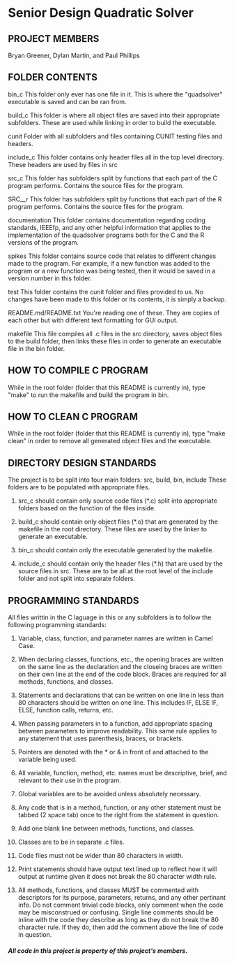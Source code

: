 # Senior Design Quadratic Solver
## PROJECT MEMBERS
Bryan Greener, Dylan Martin, and Paul Phillips

## FOLDER CONTENTS
bin_c
  This folder only ever has one file in it. This is where the "quadsolver"
  executable is saved and can be ran from.

build_c
  This folder is where all object files are saved into their appropriate
  subfolders. These are used while linking in order to build the executable.

cunit
  Folder with all subfolders and files containing CUNIT testing files
  and headers.

include_c
  This folder contains only header files all in the top level directory.
  These headers are used by files in src

src_c
  This folder has subfolders split by functions that each part of the C program
  performs. Contains the source files for the program.

SRC__r
  This folder has subfolders split by functions that each part of the R program
  performs. Contains the source files for the program.

documentation
  This folder contains documentation regarding coding standards, IEEEfp, and
  any other helpful information that applies to the implementation of the
  quadsolver programs both for the C and the R versions of the program.

spikes
  This folder contains source code that relates to different changes made to
  the program. For example, if a new function was added to the program or
  a new function was being tested, then it would be saved in a version number
  in this folder.

test
  This folder contains the cunit folder and files provided to us. No changes
  have been made to this folder or its contents, it is simply a backup.

README.md/README.txt
  You're reading one of these. They are copies of each other but with
  different text formatting for GUI output.

makefile
  This file compiles all .c files in the src directory, saves object files to
  the build folder, then links these files in order to generate an executable
  file in the bin folder.

## HOW TO COMPILE C PROGRAM
While in the root folder (folder that this README is currently in), type
"make" to run the makefile and build the program in bin.

## HOW TO CLEAN C PROGRAM
While in the root folder (folder that this README is currently in), type
"make clean" in order to remove all generated object files and the executable.

## DIRECTORY DESIGN STANDARDS
The project is to be split into four main folders: src, build, bin, include
These folders are to be populated with appropriate files. 

  1)  src_c should contain only source code files (*.c) split into appropriate 
      folders based on the function of the files inside.
 
  2)  build_c should contain only object files (*.o) that are generated by the
      makefile in the root directory. These files are used by the linker
      to generate an executable.

  3)  bin_c should contain only the executable generated by the makefile.

  4)  include_c should contain only the header files (*.h) that are used
      by the source files in src. These are to be all at the root level of
      the include folder and not split into separate folders.

## PROGRAMMING STANDARDS
All files writtin in the C laguage in this or any subfolders is to follow
the following programming standards:

  1)  Variable, class, function, and parameter names are written in Camel Case.
  
  2)  When declaring classes, functions, etc., the opening braces are 
      written on the same line as the declaration and the closeing braces
      are written on their own line at the end of the code block. Braces
      are required for all methods, functions, and classes.
  
  3)  Statements and declarations that can be written on one line in less than 
      80 characters should be written on one line. This includes IF, ELSE IF,
      ELSE, function calls, returns, etc.
  
  4)  When passing parameters in to a function, add appropriate spacing
      between parameters to improve readability. This same rule applies to
      any statement that uses parenthesis, braces, or brackets.
  
  5)  Pointers are denoted with the * or & in front of and attached to the
      variable being used.
  
  6)  All variable, function, method, etc. names must be descriptive,
      brief, and relevant to their use in the program.
  
  7)  Global variables are to be avoided unless absolutely necessary.
  
  8)  Any code that is in a method, function, or any other statement must be
      tabbed (2 space tab) once to the right from the statement in question.
  
  9)  Add one blank line between methods, functions, and classes.
  
  10) Classes are to be in separate .c files.

  11) Code files must not be wider than 80 characters in width.

  12) Print statements should have output text lined up to reflect how
      it will output at runtime given it does not break the 80 character
      width rule.

  13) All methods, functions, and classes MUST be commented with descriptors
      for its purpose, parameters, returns, and any other pertinant info.
      Do not comment trivial code blocks, only comment when the code may be
      misconstrued or confusing.
      Single line comments should be inline with the code they describe as long
      as they do not break the 80 character rule. If they do, then add the
      comment above the line of code in question.



##### All code in this project is property of this project's members.
